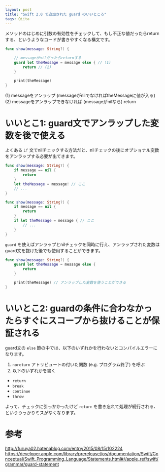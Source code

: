 ```yaml
---
layout: post
title: "Swift 2.0 で追加された guard のいいところ"
tags: Qiita
---
```


メソッドのはじめに引数の有効性をチェックして、もし不正な値だったらreturnする、というようなコードが書きやすくなる構文です。

```swift
func show(message: String?) {

    // messageがnilだったらreturnする
    guard let theMessage = message else { // (1)
        return // (2)
    }

    print(theMessage)
}
```
(1) messageをアンラップ (messageがnilでなければtheMessageに値が入る)
(2) messageをアンラップできなければ (messageがnilなら) return


# いいとこ1: guard文でアンラップした変数を後で使える

よくある `if` 文でnilチェックする方法だと、nilチェックの後にオプショナル変数をアンラップする必要が出てきます。

```swift
func show(message: String?) {
    if message == nil {
        return
    }
    let theMessage = message! // ここ
    // ...
}
```

```swift
func show(message: String?) {
    if message == nil {
        return
    }
    if let theMessage = message { // ここ
        // ...
    }
}
```

`guard` を使えばアンラップとnilチェックを同時に行え、アンラップされた変数はguard文を抜けた後でも使用することができます。

```swift
func show(message: String?) {
    guard let theMessage = message else {
        return
    }

    print(theMessage) // アンラップした変数を使うことができる
}
```

# いいとこ2: guardの条件に合わなかったらすぐにスコープから抜けることが保証される

guard文の `else` 節の中では、以下のいずれかを行わないとコンパイルエラーになります。

1. `noreturn` アトリビュートの付いた関数 (e.g. プログラム終了) を呼ぶ
1. 以下のいずれかを書く
  - `return`
  - `break`
  - `continue`
  - `throw`

よって、チェックに引っかかったけど `return` を書き忘れて処理が続行される、といううっかりミスがなくなります。

# 参考
http://furuya02.hatenablog.com/entry/2015/08/15/102224
https://developer.apple.com/library/prerelease/ios/documentation/Swift/Conceptual/Swift_Programming_Language/Statements.html#//apple_ref/swift/grammar/guard-statement
